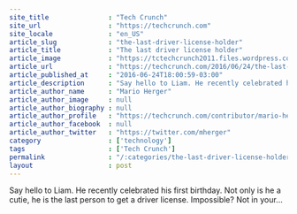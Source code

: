 ```yaml
---
site_title               : "Tech Crunch"
site_url                 : "https://techcrunch.com"
site_locale              : "en_US"
article_slug             : "the-last-driver-license-holder"
article_title            : "The last driver license holder"
article_image            : "https://tctechcrunch2011.files.wordpress.com/2016/06/liam.jpg?w=764&h=400&crop=1"
article_url              : "https://techcrunch.com/2016/06/24/the-last-driver-license-holder/"
article_published_at     : "2016-06-24T18:00:59-03:00"
article_description      : "Say hello to Liam. He recently celebrated his first birthday. Not only is he a cutie, he is the last person to get a driver license. Impossible? Not in your..."
article_author_name      : "Mario Herger"
article_author_image     : null
article_author_biography : null
article_author_profile   : "https://techcrunch.com/contributor/mario-herger/"
article_author_facebook  : null
article_author_twitter   : "https://twitter.com/mherger"
category                 : ['technology']
tags                     : ['Tech Crunch']
permalink                : "/:categories/the-last-driver-license-holder/"
layout                   : post
---
```


Say hello to Liam. He recently celebrated his first birthday. Not only is he a cutie, he is the last person to get a driver license. Impossible? Not in your...
